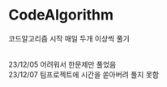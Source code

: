 # CodeAlgorithm
코드알고리즘 시작 매일 두개 이상씩 풀기

<br/>23/12/05 어려워서 한문제만 풀었음
<br/>23/12/07 팀프로젝트에 시간을 쏟아버려 풀지 못함
